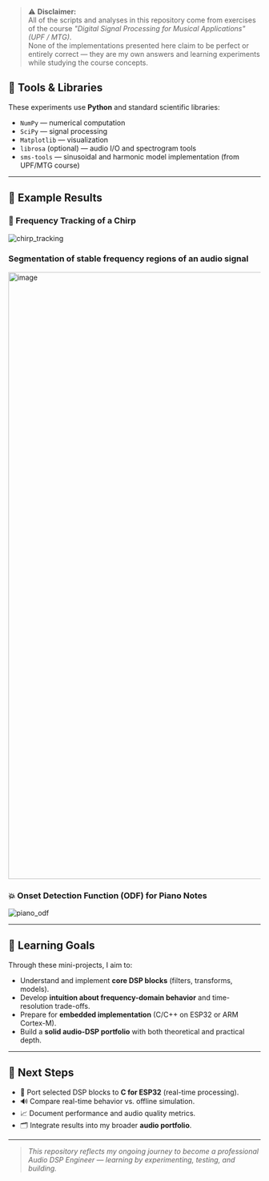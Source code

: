 > ⚠️ **Disclaimer:**  
> All of the scripts and analyses in this repository come from exercises of the course *"Digital Signal Processing for Musical Applications" (UPF / MTG)*.  
> None of the implementations presented here claim to be perfect or entirely correct — they are my own answers and learning experiments while studying the course concepts.

## 🧮 Tools & Libraries

These experiments use **Python** and standard scientific libraries:

- `NumPy` — numerical computation  
- `SciPy` — signal processing  
- `Matplotlib` — visualization  
- `librosa` (optional) — audio I/O and spectrogram tools  
- `sms-tools` — sinusoidal and harmonic model implementation (from UPF/MTG course)

---

## 🔬 Example Results

### 🎵 Frequency Tracking of a Chirp
![chirp_tracking](./examples/chirp_tracking.png)

### Segmentation of stable frequency regions of an audio signal
<img width="1974" height="1212" alt="image" src="https://github.com/user-attachments/assets/9319aecf-26ce-4a6a-b47f-bf137340f4b0" />


### 💥 Onset Detection Function (ODF) for Piano Notes
![piano_odf](./examples/piano_odf.png)

---

## 🚀 Learning Goals

Through these mini-projects, I aim to:
- Understand and implement **core DSP blocks** (filters, transforms, models).
- Develop **intuition about frequency-domain behavior** and time-resolution trade-offs.
- Prepare for **embedded implementation** (C/C++ on ESP32 or ARM Cortex-M).
- Build a **solid audio-DSP portfolio** with both theoretical and practical depth.

---

## 🧭 Next Steps

- 🧠 Port selected DSP blocks to **C for ESP32** (real-time processing).
- 🔊 Compare real-time behavior vs. offline simulation.
- 📈 Document performance and audio quality metrics.
- 🗂️ Integrate results into my broader **audio portfolio**.

---

> _This repository reflects my ongoing journey to become a professional Audio DSP Engineer — learning by experimenting, testing, and building._  

